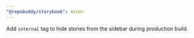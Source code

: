 ```yaml
---
"@repobuddy/storybook": minor
---
```


Add `internal` tag to hide stories from the sidebar during production build.
